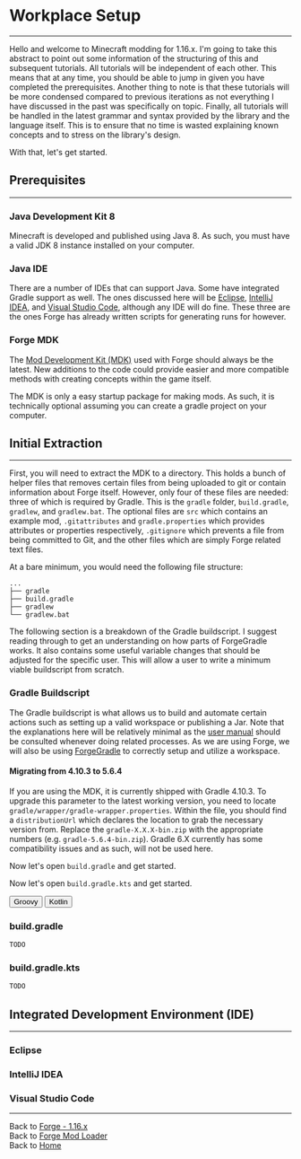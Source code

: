 <link rel="stylesheet" href="../../../tabs/style.css">
<script src="../../../tabs/handler.js"></script>

# Workplace Setup
---

Hello and welcome to Minecraft modding for 1.16.x. I'm going to take this abstract to point out some information of the structuring of this and subsequent tutorials. All tutorials will be independent of each other. This means that at any time, you should be able to jump in given you have completed the prerequisites. Another thing to note is that these tutorials will be more condensed compared to previous iterations as not everything I have discussed in the past was specifically on topic. Finally, all tutorials will be handled in the latest grammar and syntax provided by the library and the language itself. This is to ensure that no time is wasted explaining known concepts and to stress on the library's design.

With that, let's get started.

## Prerequisites
---

### Java Development Kit 8

Minecraft is developed and published using Java 8. As such, you must have a valid JDK 8 instance installed on your computer. 

### Java IDE

There are a number of IDEs that can support Java. Some have integrated Gradle support as well. The ones discussed here will be [Eclipse](https://www.eclipse.org/downloads/packages/), [IntelliJ IDEA](https://www.jetbrains.com/idea/download/#section=windows), and [Visual Studio Code](https://code.visualstudio.com/), although any IDE will do fine. These three are the ones Forge has already written scripts for generating runs for however.

### Forge MDK

The [Mod Development Kit (MDK)](https://files.minecraftforge.net/) used with Forge should always be the latest. New additions to the code could provide easier and more compatible methods with creating concepts within the game itself.

The MDK is only a easy startup package for making mods. As such, it is technically optional assuming you can create a gradle project on your computer.

## Initial Extraction
---

First, you will need to extract the MDK to a directory. This holds a bunch of helper files that removes certain files from being uploaded to git or contain information about Forge itself. However, only four of these files are needed: three of which is required by Gradle. This is the `gradle` folder, `build.gradle`, `gradlew`, and `gradlew.bat`. The optional files are `src` which contains an example mod, `.gitattributes` and `gradle.properties` which provides attributes or properties respectively, `.gitignore` which prevents a file from being committed to Git, and the other files which are simply Forge related text files.

At a bare minimum, you would need the following file structure:
```
...
├── gradle
├── build.gradle
├── gradlew
└── gradlew.bat
```

The following section is a breakdown of the Gradle buildscript. I suggest reading through to get an understanding on how parts of ForgeGradle works. It also contains some useful variable changes that should be adjusted for the specific user. This will allow a user to write a minimum viable buildscript from scratch.

### Gradle Buildscript

The Gradle buildscript is what allows us to build and automate certain actions such as setting up a valid workspace or publishing a Jar. Note that the explanations here will be relatively minimal as the [user manual](https://docs.gradle.org/current/userguide/userguide.html) should be consulted whenever doing related processes. As we are using Forge, we will also be using [ForgeGradle](https://github.com/MinecraftForge/ForgeGradle) to correctly setup and utilize a workspace.

#### Migrating from 4.10.3 to 5.6.4

If you are using the MDK, it is currently shipped with Gradle 4.10.3. To upgrade this parameter to the latest working version, you need to locate `gradle/wrapper/gradle-wrapper.properties`. Within the file, you should find a `distributionUrl` which declares the location to grab the necessary version from. Replace the `gradle-X.X.X-bin.zip` with the appropriate numbers (e.g. `gradle-5.6.4-bin.zip`). Gradle 6.X currently has some compatibility issues and as such, will not be used here.

<div class="groovy text" markdown="1">

  Now let's open `build.gradle` and get started.
</div>
<div class="kotlin text" markdown="1">

  Now let's open `build.gradle.kts` and get started.
</div>

<div class="tab">
  <button class="tablinks" onclick="openSection(event, 'groovy')" id="defaultOpen">Groovy</button>
  <button class="tablinks" onclick="openSection(event, 'kotlin')">Kotlin</button>
</div>

<div class="groovy tabcontent" markdown="1">
  <h3>build.gradle</h3>

  ```groovy
  TODO
  ```
</div>

<div class="kotlin tabcontent" markdown="1">
  <h3>build.gradle.kts</h3>
  
  ```kotlin
  TODO
  ```
</div>

## Integrated Development Environment (IDE)
---

### Eclipse

### IntelliJ IDEA

### Visual Studio Code

---
Back to [Forge - 1.16.x](../)  
Back to [Forge Mod Loader](../../)  
Back to [Home](../../../)

<script>document.getElementById("defaultOpen").click();</script>